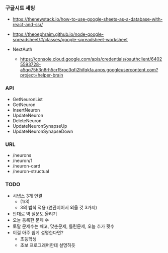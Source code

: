 ### 구글시트 세팅

- https://thenewstack.io/how-to-use-google-sheets-as-a-database-with-react-and-ssr/
- https://theoephraim.github.io/node-google-spreadsheet/#/classes/google-spreadsheet-worksheet

- NextAuth
  - https://console.cloud.google.com/apis/credentials/oauthclient/64025593728-a5qq75h3n8rh5crf5roc3qfi2hifqkfa.apps.googleusercontent.com?project=helper-brain

### API

- GetNeuronList
- GetNeuron
- InsertNeuron
- UpdateNeuron
- DeleteNeuron
- UpdateNeuronSynapseUp
- UpdateNeuronSynapseDown

### URL

- /neurons
- /neuron/1
- /neuron-card
- /neuron-structual

### TODO

- 시냅스 3개 연결
  - (1/3)
  - 3의 법칙 적용 (연관지어서 외울 것 3가지)
- 반대로 역 질문도 올리기
- 오늘 등록한 문제 수
- 토탈 문제수는 빼고, 맞춘문제, 틀린문제, 오늘 추가 횟수
- 이걸 아주 쉽게 설명한다면?
  - 초등학생
  - 초보 프로그래머한테 설명하듯
